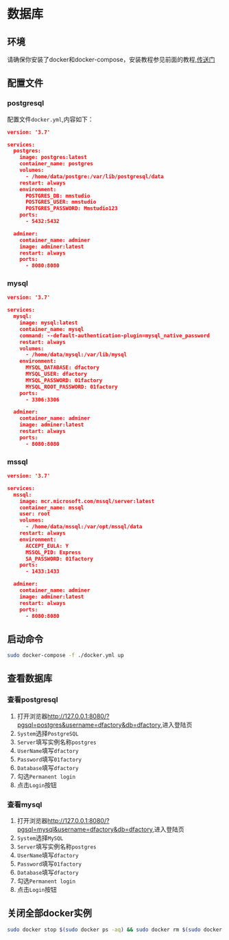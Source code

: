 # 数据库

## 环境

请确保你安装了docker和docker-compose，安装教程参见前面的教程,[传送门](./202102281652)

## 配置文件

### postgresql

配置文件`docker.yml`,内容如下：

```json
version: '3.7'

services:
  postgres:
    image: postgres:latest
    container_name: postgres
    volumes:
      - /home/data/postgre:/var/lib/postgresql/data
    restart: always
    environment:
      POSTGRES_DB: mmstudio
      POSTGRES_USER: mmstudio
      POSTGRES_PASSWORD: Mmstudio123
    ports:
      - 5432:5432

  adminer:
    container_name: adminer
    image: adminer:latest
    restart: always
    ports:
      - 8080:8080
```

### mysql

```json
version: '3.7'

services:
  mysql:
    image: mysql:latest
    container_name: mysql
    command: --default-authentication-plugin=mysql_native_password
    restart: always
    volumes:
      - /home/data/mysql:/var/lib/mysql
    environment:
      MYSQL_DATABASE: dfactory
      MYSQL_USER: dfactory
      MYSQL_PASSWORD: 01factory
      MYSQL_ROOT_PASSWORD: 01factory
    ports:
      - 3306:3306

  adminer:
    container_name: adminer
    image: adminer:latest
    restart: always
    ports:
      - 8080:8080
```

### mssql

```json
version: '3.7'

services:
  mssql:
    image: mcr.microsoft.com/mssql/server:latest
    container_name: mssql
    user: root
    volumes:
      - /home/data/mssql:/var/opt/mssql/data
    restart: always
    environment:
      ACCEPT_EULA: Y
      MSSQL_PID: Express
      SA_PASSWORD: 01factory
    ports:
      - 1433:1433

  adminer:
    container_name: adminer
    image: adminer:latest
    restart: always
    ports:
      - 8080:8080
```

## 启动命令

```sh
sudo docker-compose -f ./docker.yml up
```

## 查看数据库

### 查看postgresql

1. 打开浏览器<http://127.0.0.1:8080/?pgsql=postgres&username=dfactory&db=dfactory>,进入登陆页
1. `System`选择`PostgreSQL`
1. `Server`填写实例名称`postgres`
1. `UserName`填写`dfactory`
1. `Password`填写`01factory`
1. `Database`填写`dfactory`
1. 勾选`Permanent login`
1. 点击`Login`按钮

### 查看mysql

1. 打开浏览器<http://127.0.0.1:8080/?pgsql=mysql&username=dfactory&db=dfactory>,进入登陆页
1. `System`选择`MySQL`
1. `Server`填写实例名称`postgres`
1. `UserName`填写`dfactory`
1. `Password`填写`01factory`
1. `Database`填写`dfactory`
1. 勾选`Permanent login`
1. 点击`Login`按钮

## 关闭全部docker实例

```sh
sudo docker stop $(sudo docker ps -aq) && sudo docker rm $(sudo docker ps -aq)
```
